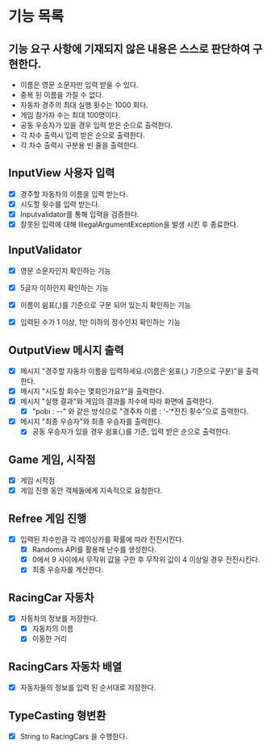 # 기능 목록

## 기능 요구 사항에 기재되지 않은 내용은 스스로 판단하여 구현한다.

- 이름은 영문 소문자만 입력 받을 수 있다.
- 중복 된 이름을 가질 수 없다.
- 자동차 경주의 최대 실행 횟수는 1000 회다.
- 게임 참가자 수는 최대 100명이다.
- 공동 우승자가 있을 경우 입력 받은 순으로 출력한다.
- 각 차수 출력시 입력 받은 순으로 출력한다.
- 각 차수 출력시 구분용 빈 줄을 출력한다.

## InputView 사용자 입력

- [x] 경주할 자동차의 이름을 입력 받는다.
- [x] 시도할 횟수를 입력 받는다.
- [x] Inputvalidator를 통해 입력을 검증한다.
- [x] 잘못된 입력에 대해 IllegalArgumentException을 발생 시킨 후 종료한다.

## InputValidator

- [x] 영문 소문자인지 확인하는 기능
- [x] 5글자 이하인지 확인하는 기능
- [x] 이름이 쉼표(,)를 기준으로 구분 되어 있는지 확인하는 기능


- [x] 입력된 수가 1 이상, 1만 이하의 정수인지 확인하는 기능

## OutputView 메시지 출력

- [x] 메시지 "경주할 자동차 이름을 입력하세요.(이름은 쉼표(,) 기준으로 구분)"을 출력한다.
- [x] 메시지 "시도할 회수는 몇회인가요?"을 출력한다.
- [x] 메시지 "실행 결과"와 게임의 결과를 차수에 따라 화면에 출력한다.
    - [x] "pobi : --" 와 같은 방식으로 "경주차 이름 : '-'*전진 횟수"으로 출력한다.
- [x] 메시지 "최종 우승자"와 최종 우승자를 출력한다.
    - [x] 공동 우승자가 있을 경우 쉼표(,)를 기준, 입력 받은 순으로 출력한다.

## Game 게임, 시작점

- [x] 게임 시작점
- [x] 게임 진행 동안 객체들에게 지속적으로 요청한다.

## Refree 게임 진행

- [x] 입력된 차수만큼 각 레이싱카를 확률에 따라 전진시킨다.
    - [x] Randoms API를 활용해 난수를 생성한다.
    - [x] 0에서 9 사이에서 무작위 값을 구한 후 무작위 값이 4 이상일 경우 전진시킨다.
    - [x] 최종 우승자를 계산한다.

## RacingCar 자동차

- [x] 자동차의 정보를 저장한다.
    - [x] 자동차의 이름
    - [x] 이동한 거리

## RacingCars 자동차 배열

- [x] 자동차들의 정보를 입력 된 순서대로 저장한다.

## TypeCasting 형변환

- [x] String to RacingCars 을 수행한다.
